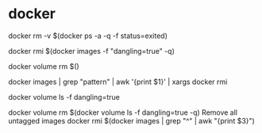 # docker
docker rm -v $(docker ps  -a -q  -f status=exited)

docker rmi $(docker images -f "dangling=true" -q)

docker volume rm $()

docker images | grep "pattern" | awk '{print $1}' | xargs docker rmi

docker volume ls -f dangling=true

docker volume rm $(docker volume ls -f dangling=true -q)
Remove all untagged images
docker rmi $(docker images | grep "^<none>" | awk "{print $3}")
